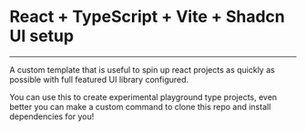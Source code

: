 # React + TypeScript + Vite + Shadcn UI setup

---

A custom template that is useful to spin up react projects as quickly as
possible with full featured UI library configured.

You can use this to create experimental playground type projects, even better
you can make a custom command to clone this repo and install dependencies for
you!
